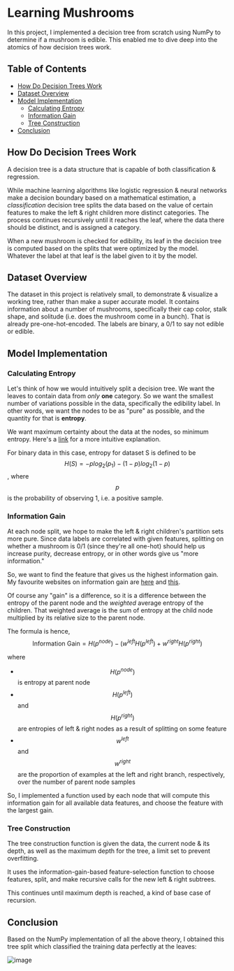 ﻿# Learning Mushrooms

In this project, I implemented a decision tree from scratch using NumPy to determine if a mushroom is edible. This enabled me to dive deep into the atomics of how decision trees work.

## Table of Contents
- [How Do Decision Trees Work](#how-do-decision-trees-work)
- [Dataset Overview](#dataset-overview)
- [Model Implementation](#model-implementation)
  - [Calculating Entropy](#calculating-entropy)
  - [Information Gain](#information-gain)
  - [Tree Construction](#tree-construction)
- [Conclusion](#conclusion)

## How Do Decision Trees Work

A decision tree is a data structure that is capable of both classification & regression.

While machine learning algorithms like logistic regression & neural networks make a decision boundary based on a mathematical estimation, a _classification_ decision tree splits the data based on the value of certain features to make the left & right children more distinct categories. The process continues recursively until it reaches the leaf, where the data there should be distinct, and is assigned a category.

When a new mushroom is checked for edibility, its leaf in the decision tree is computed based on the splits that were optimized by the model. Whatever the label at that leaf is the label given to it by the model. 

## Dataset Overview

The dataset in this project is relatively small, to demonstrate & visualize a working tree, rather than make a super accurate model. It contains information about a number of mushrooms, specifically their cap color, stalk shape, and solitude (i.e. does the mushroom come in a bunch). That is already pre-one-hot-encoded. The labels are binary, a 0/1 to say not edible or edible.

## Model Implementation

### Calculating Entropy

Let's think of how we would intuitively split a decision tree. We want the leaves to contain data from *only* **one** category. So we want the smallest number of variations possible in the data, specifically the edibility label. In other words, we want the nodes to be as "pure" as possible, and the quantity for that is **entropy**. 

We want maximum certainty about the data at the nodes, so minimum entropy. Here's a [link](https://math.stackexchange.com/questions/331103/intuitive-explanation-of-entropy) for a more intuitive explanation.

For binary data in this case, entropy for dataset S is defined to be $$H(S) = -p log_2(p_1) - (1-p) log_2(1-p)$$, where $$p$$ is the probability of observing 1, i.e. a positive sample. 

### Information Gain

At each node split, we hope to make the left & right children's partition sets more pure. Since data labels are correlated with given features, splitting on whether a mushroom is 0/1 (since they're all one-hot) should help us increase purity, decrease entropy, or in other words give us "more information." 

So, we want to find the feature that gives us the highest information gain. My favourite websites on information gain are [here](https://en.wikipedia.org/wiki/Information_gain_(decision_tree)) and [this](https://homes.cs.washington.edu/~shapiro/EE596/notes/InfoGain.pdf).

Of course any "gain" is a difference, so it is a difference between the entropy of the parent node and the *weighted* average entropy of the children. That weighted average is the sum of entropy at the child node multiplied by its relative size to the parent node. 

The formula is hence, $$\text{Information Gain} = H(p^{node}) - (w^{left} H(p^{left}) + w^{right} H(p^{right})$$

where
- $$H(p^{node})$$ is entropy at parent node
- $$H(p^{left})$$ and $$H(p^{right})$$ are entropies of left & right nodes as a result of splitting on some feature
- $$w^{left}$$ and $$w^{right}$$ are the proportion of examples at the left and right branch, respectively, over the number of parent node samples

So, I implemented a function used by each node that will compute this information gain for all available data features, and choose the feature with the largest gain.

### Tree Construction

The tree construction function is given the data, the current node & its depth, as well as the maximum depth for the tree, a limit set to prevent overfitting.

It uses the information-gain-based feature-selection function to choose features, split, and make recursive calls for the new left & right subtrees.

This continues until maximum depth is reached, a kind of base case of recursion.

## Conclusion

Based on the NumPy implementation of all the above theory, I obtained this tree split which classified the training data perfectly at the leaves:

![image](https://github.com/user-attachments/assets/dd28246f-a5c6-43f1-890e-0c73843252f4)
